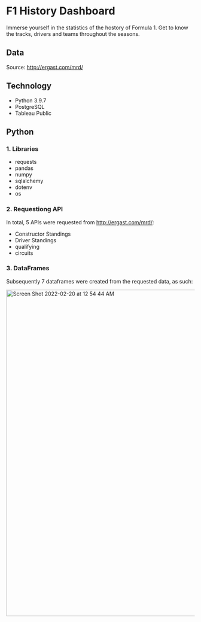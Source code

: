 # F1 History Dashboard #

Immerse yourself in the statistics of the hostory of Formula 1. Get to know the tracks, drivers and teams throughout the seasons. <br/>

## Data ##
Source: http://ergast.com/mrd/

## Technology ##
* Python 3.9.7
* PostgreSQL
* Tableau Public

## Python ##

### 1. Libraries ###
* requests
* pandas
* numpy
* sqlalchemy
* dotenv
* os

### 2. Requestiong API ###
In total, 5 APIs were requested from http://ergast.com/mrd/:
* Constructor Standings
* Driver Standings
* qualifying
* circuits

### 3. DataFrames ###
Subsequently 7 dataframes were created from the requested data, as such:

<img width="873" alt="Screen Shot 2022-02-20 at 12 54 44 AM" src="https://user-images.githubusercontent.com/92320460/154828967-50c68ed6-a3fc-4a8a-bd42-2d4ff9716fc8.png">
